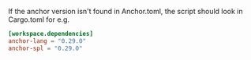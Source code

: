 If the anchor version isn't found in Anchor.toml, the script should look in Cargo.toml for e.g.

```toml
[workspace.dependencies]
anchor-lang = "0.29.0"
anchor-spl = "0.29.0"
```
